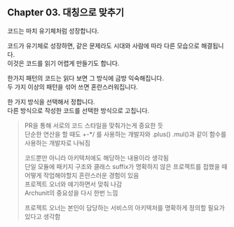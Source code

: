 ## Chapter 03. 대칭으로 맞추기

코드는 마치 유기체처럼 성장합니다.  

코드가 유기체로 성장하면, 같은 문제라도 시대와 사람에 따라 다른 모습으로 해결됩니다.  
이것은 코드를 읽기 어렵게 만들기도 합니다.  

한가지 패턴의 코드는 읽다 보면 그 방식에 금방 익숙해집니다.  
두 가지 이상의 패턴을 섞어 쓰면 혼란스러워집니다.  

한 가지 방식을 선택해서 정합니다.  
다른 방식으로 작성한 코드를 선택한 방식으로 고칩니다.  

> PR을 통해 서로의 코드 스타일을 맞춰가는게 중요한 듯   
> 단순한 연산을 할 때도 +-*/ 를 사용하는 개발자와 .plus() .mul()과 같이 함수를 사용하는 개발자로 나눠짐  
> 
> 코드뿐만 아니라 아키텍처에도 해당하는 내용이라 생각됨  
> 단일 모듈에 패키지 구조와 클래스 suffix가 명확하지 않은 프로젝트를 접했을 때 어떻게 작업해야할지 혼란스러운 경험이 있음  
> 프로젝트 오너와 얘기하면서 맞춰 나감  
> Archunit의 중요성을 다시 한번 느낌  
>
> 프로젝트 오너는 본인이 담당하는 서비스의 아키텍처를 명확하게 정의할 필요가 있다고 생각함  
